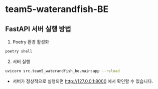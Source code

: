 # team5-waterandfish-BE

## FastAPI 서버 실행 방법

1. Poetry 환경 활성화

```bash
poetry shell
```

2. 서버 실행

```bash
uvicorn src.team5_waterandfish_be.main:app --reload
```

- 서버가 정상적으로 실행되면 http://127.0.0.1:8000 에서 확인할 수 있습니다.
